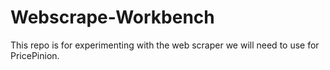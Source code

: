 # Webscrape-Workbench
This repo is for experimenting with the web scraper we will need to use for PricePinion.
